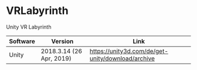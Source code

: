 # VRLabyrinth
Unity VR Labyrinth

| Software  | Version | Link |
| ------------- | ------------- | ------------- |
| Unity | 2018.3.14 (26 Apr, 2019) | https://unity3d.com/de/get-unity/download/archive  |
